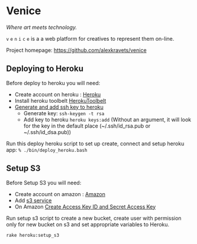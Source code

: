 # Venice

*Where art meets technology.*

`v` `e` `n` `i` `c` `e` is a a web platform for creatives to represent them on-line.

Project homepage: https://github.com/alexkravets/venice

## Deploying to Heroku

Before deploy to heroku you will need:

- Create account on heroku : [Heroku](https://heroku.com)
- Install heroku toolbelt [HerokuToolbelt](https://toolbelt.heroku.com/)
- [Generate and add ssh key to heroku](https://devcenter.heroku.com/articles/keys)
    - Generate key: `ssh-keygen -t rsa`
    - Add key to heroku `heroku keys:add` (Without an argument, it will look for the key in the default place (~/.ssh/id_rsa.pub or ~/.ssh/id_dsa.pub))


Run this deploy heroku script to set up create, connect and setup heroku app:
`% ./bin/deploy_heroku.bash`


## Setup S3

Before Setup S3 you will need:

- Create account on amazon : [Amazon](http://aws.amazon.com/)
- Add [s3 service](console.aws.amazon.com/console/home)
- On Amazon [Create Access Key ID and Secret Access Key](http://docs.aws.amazon.com/AWSSimpleQueueService/latest/SQSGettingStartedGuide/AWSCredentials.html)

Run setup s3 script to create a new bucket, create user with permission only for new bucket on s3 and set appropriate variables to Heroku.

`rake heroku:setup_s3`
